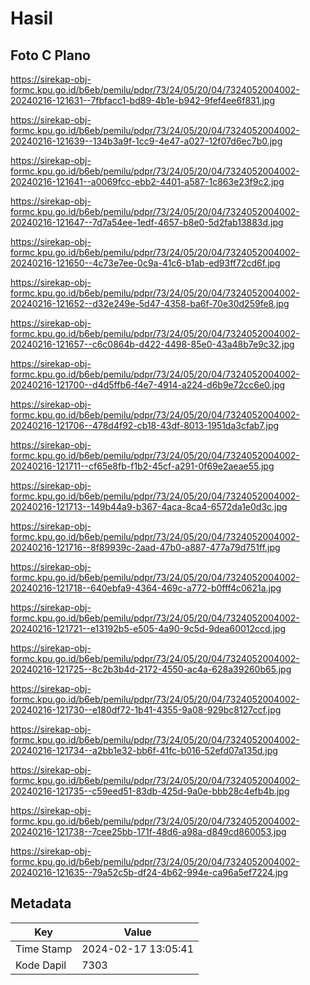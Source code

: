 # Hasil

## Foto C Plano

https://sirekap-obj-formc.kpu.go.id/b6eb/pemilu/pdpr/73/24/05/20/04/7324052004002-20240216-121631--7fbfacc1-bd89-4b1e-b942-9fef4ee6f831.jpg

https://sirekap-obj-formc.kpu.go.id/b6eb/pemilu/pdpr/73/24/05/20/04/7324052004002-20240216-121639--134b3a9f-1cc9-4e47-a027-12f07d6ec7b0.jpg

https://sirekap-obj-formc.kpu.go.id/b6eb/pemilu/pdpr/73/24/05/20/04/7324052004002-20240216-121641--a0069fcc-ebb2-4401-a587-1c863e23f9c2.jpg

https://sirekap-obj-formc.kpu.go.id/b6eb/pemilu/pdpr/73/24/05/20/04/7324052004002-20240216-121647--7d7a54ee-1edf-4657-b8e0-5d2fab13883d.jpg

https://sirekap-obj-formc.kpu.go.id/b6eb/pemilu/pdpr/73/24/05/20/04/7324052004002-20240216-121650--4c73e7ee-0c9a-41c6-b1ab-ed93ff72cd6f.jpg

https://sirekap-obj-formc.kpu.go.id/b6eb/pemilu/pdpr/73/24/05/20/04/7324052004002-20240216-121652--d32e249e-5d47-4358-ba6f-70e30d259fe8.jpg

https://sirekap-obj-formc.kpu.go.id/b6eb/pemilu/pdpr/73/24/05/20/04/7324052004002-20240216-121657--c6c0864b-d422-4498-85e0-43a48b7e9c32.jpg

https://sirekap-obj-formc.kpu.go.id/b6eb/pemilu/pdpr/73/24/05/20/04/7324052004002-20240216-121700--d4d5ffb6-f4e7-4914-a224-d6b9e72cc6e0.jpg

https://sirekap-obj-formc.kpu.go.id/b6eb/pemilu/pdpr/73/24/05/20/04/7324052004002-20240216-121706--478d4f92-cb18-43df-8013-1951da3cfab7.jpg

https://sirekap-obj-formc.kpu.go.id/b6eb/pemilu/pdpr/73/24/05/20/04/7324052004002-20240216-121711--cf65e8fb-f1b2-45cf-a291-0f69e2aeae55.jpg

https://sirekap-obj-formc.kpu.go.id/b6eb/pemilu/pdpr/73/24/05/20/04/7324052004002-20240216-121713--149b44a9-b367-4aca-8ca4-6572da1e0d3c.jpg

https://sirekap-obj-formc.kpu.go.id/b6eb/pemilu/pdpr/73/24/05/20/04/7324052004002-20240216-121716--8f89939c-2aad-47b0-a887-477a79d751ff.jpg

https://sirekap-obj-formc.kpu.go.id/b6eb/pemilu/pdpr/73/24/05/20/04/7324052004002-20240216-121718--640ebfa9-4364-469c-a772-b0fff4c0621a.jpg

https://sirekap-obj-formc.kpu.go.id/b6eb/pemilu/pdpr/73/24/05/20/04/7324052004002-20240216-121721--e13192b5-e505-4a90-9c5d-9dea60012ccd.jpg

https://sirekap-obj-formc.kpu.go.id/b6eb/pemilu/pdpr/73/24/05/20/04/7324052004002-20240216-121725--8c2b3b4d-2172-4550-ac4a-628a39260b65.jpg

https://sirekap-obj-formc.kpu.go.id/b6eb/pemilu/pdpr/73/24/05/20/04/7324052004002-20240216-121730--e180df72-1b41-4355-9a08-929bc8127ccf.jpg

https://sirekap-obj-formc.kpu.go.id/b6eb/pemilu/pdpr/73/24/05/20/04/7324052004002-20240216-121734--a2bb1e32-bb6f-41fc-b016-52efd07a135d.jpg

https://sirekap-obj-formc.kpu.go.id/b6eb/pemilu/pdpr/73/24/05/20/04/7324052004002-20240216-121735--c59eed51-83db-425d-9a0e-bbb28c4efb4b.jpg

https://sirekap-obj-formc.kpu.go.id/b6eb/pemilu/pdpr/73/24/05/20/04/7324052004002-20240216-121738--7cee25bb-171f-48d6-a98a-d849cd860053.jpg

https://sirekap-obj-formc.kpu.go.id/b6eb/pemilu/pdpr/73/24/05/20/04/7324052004002-20240216-121635--79a52c5b-df24-4b62-994e-ca96a5ef7224.jpg


## Metadata

| Key        | Value               |
| ---------- | ------------------- |
| Time Stamp | 2024-02-17 13:05:41 |
| Kode Dapil | 7303                |



